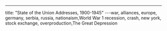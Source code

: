 ---
title: "State of the Union Addresses, 1900-1945"
---war, alliances, europe, germany, serbia, russia, nationaism,World War 1
recession, crash, new york, stock exchange, overproduction,The Great Depression 
